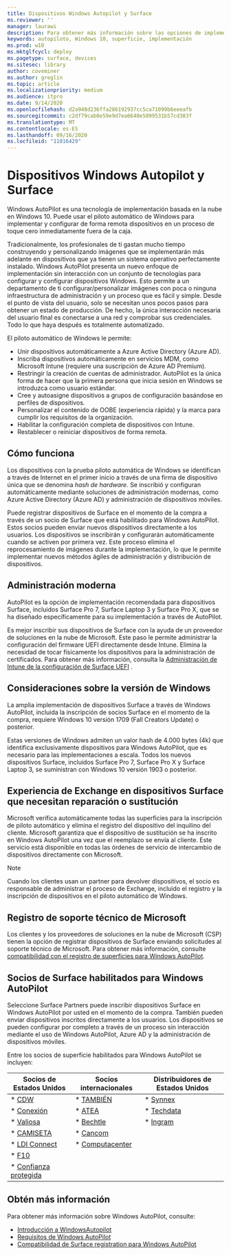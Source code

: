 ```yaml
---
title: Dispositivos Windows Autopilot y Surface
ms.reviewer: ''
manager: laurawi
description: Para obtener más información sobre las opciones de implementación de Windows AutoPilot para dispositivos Surface.
keywords: autopiloto, Windows 10, superficie, implementación
ms.prod: w10
ms.mktglfcycl: deploy
ms.pagetype: surface, devices
ms.sitesec: library
author: coveminer
ms.author: greglin
ms.topic: article
ms.localizationpriority: medium
ms.audience: itpro
ms.date: 9/14/2020
ms.openlocfilehash: d2a948d236ffa286192937cc5ca71099b6eeeafb
ms.sourcegitcommit: c2df79cab0e59e9d7ea6640e5899531b57cd383f
ms.translationtype: MT
ms.contentlocale: es-ES
ms.lasthandoff: 09/16/2020
ms.locfileid: "11016429"
---
```

# Dispositivos Windows Autopilot y Surface

Windows AutoPilot es una tecnología de implementación basada en la nube en Windows 10. Puede usar el piloto automático de Windows para implementar y configurar de forma remota dispositivos en un proceso de toque cero inmediatamente fuera de la caja.

Tradicionalmente, los profesionales de ti gastan mucho tiempo construyendo y personalizando imágenes que se implementarán más adelante en dispositivos que ya tienen un sistema operativo perfectamente instalado. Windows AutoPilot presenta un nuevo enfoque de implementación sin interacción con un conjunto de tecnologías para configurar y configurar dispositivos Windows. Esto permite a un departamento de ti configurar/personalizar imágenes con poca o ninguna infraestructura de administración y un proceso que es fácil y simple. Desde el punto de vista del usuario, solo se necesitan unos pocos pasos para obtener un estado de producción. De hecho, la única interacción necesaria del usuario final es conectarse a una red y comprobar sus credenciales. Todo lo que haya después es totalmente automatizado.

El piloto automático de Windows le permite:

- Unir dispositivos automáticamente a Azure Active Directory (Azure AD).
- Inscriba dispositivos automáticamente en servicios MDM, como Microsoft Intune (requiere una suscripción de Azure AD Premium).
- Restringir la creación de cuentas de administrador. AutoPilot es la única forma de hacer que la primera persona que inicia sesión en Windows se introduzca como usuario estándar.
- Cree y autoasigne dispositivos a grupos de configuración basándose en perfiles de dispositivos.
- Personalizar el contenido de OOBE (experiencia rápida) y la marca para cumplir los requisitos de la organización.
- Habilitar la configuración completa de dispositivos con Intune.
- Restablecer o reiniciar dispositivos de forma remota.

## Cómo funciona

Los dispositivos con la prueba piloto automática de Windows se identifican a través de Internet en el primer inicio a través de una firma de dispositivo única que se denomina *hash de hardware*. Se inscribió y configuran automáticamente mediante soluciones de administración modernas, como Azure Active Directory (Azure AD) y administración de dispositivos móviles.

Puede registrar dispositivos de Surface en el momento de la compra a través de un socio de Surface que está habilitado para Windows AutoPilot. Estos socios pueden enviar nuevos dispositivos directamente a los usuarios. Los dispositivos se inscribirán y configurarán automáticamente cuando se activen por primera vez. Este proceso elimina el reprocesamiento de imágenes durante la implementación, lo que le permite implementar nuevos métodos ágiles de administración y distribución de dispositivos.

## Administración moderna

AutoPilot es la opción de implementación recomendada para dispositivos Surface, incluidos Surface Pro 7, Surface Laptop 3 y Surface Pro X, que se ha diseñado específicamente para su implementación a través de AutoPilot.

 Es mejor inscribir sus dispositivos de Surface con la ayuda de un proveedor de soluciones en la nube de Microsoft. Este paso le permite administrar la configuración del firmware UEFI directamente desde Intune. Elimina la necesidad de tocar físicamente los dispositivos para la administración de certificados. Para obtener más información, consulta la [Administración de Intune de la configuración de Surface UEFI](surface-manage-dfci-guide.md) .

## Consideraciones sobre la versión de Windows

La amplia implementación de dispositivos Surface a través de Windows AutoPilot, incluida la inscripción de socios Surface en el momento de la compra, requiere Windows 10 versión 1709 (Fall Creators Update) o posterior.

Estas versiones de Windows admiten un valor hash de 4.000 bytes (4k) que identifica exclusivamente dispositivos para Windows AutoPilot, que es necesario para las implementaciones a escala. Todos los nuevos dispositivos Surface, incluidos Surface Pro 7, Surface Pro X y Surface Laptop 3, se suministran con Windows 10 versión 1903 o posterior.

## Experiencia de Exchange en dispositivos Surface que necesitan reparación o sustitución

Microsoft verifica automáticamente todas las superficies para la inscripción de piloto automático y elimina el registro del dispositivo del inquilino del cliente.  Microsoft garantiza que el dispositivo de sustitución se ha inscrito en Windows AutoPilot una vez que el reemplazo se envía al cliente. Este servicio está disponible en todas las órdenes de servicio de intercambio de dispositivos directamente con Microsoft.

> [!NOTE]
> Cuando los clientes usan un partner para devolver dispositivos, el socio es responsable de administrar el proceso de Exchange, incluido el registro y la inscripción de dispositivos en el piloto automático de Windows.

## Registro de soporte técnico de Microsoft

Los clientes y los proveedores de soluciones en la nube de Microsoft (CSP) tienen la opción de registrar dispositivos de Surface enviando solicitudes al soporte técnico de Microsoft. Para obtener más información, consulte [compatibilidad con el registro de superficies para Windows AutoPilot](surface-autopilot-registration-support.md).

## Socios de Surface habilitados para Windows AutoPilot

Seleccione Surface Partners puede inscribir dispositivos Surface en Windows AutoPilot por usted en el momento de la compra. También pueden enviar dispositivos inscritos directamente a los usuarios. Los dispositivos se pueden configurar por completo a través de un proceso sin interacción mediante el uso de Windows AutoPilot, Azure AD y la administración de dispositivos móviles.

Entre los socios de superficie habilitados para Windows AutoPilot se incluyen:

| Socios de Estados Unidos | Socios internacionales | Distribuidores de Estados Unidos |
|--------------|---------------|-------------------|
| * [CDW](https://www.cdw.com/) | * [TAMBIÉN](https://www.also.com/ec/cms5/de_1010/1010_anbieter/microsoft/windows-autopilot/index.jsp) | * [Synnex](https://www.synnexcorp.com/us/microsoft/surface-autopilot/)  |
| * [Conexión](https://www.connection.com/brand/microsoft/microsoft-surface)   | * [ATEA](https://www.atea.com/) | * [Techdata](https://www.techdata.com/)  |
| * [Valiosa](https://www.insight.com/en_US/buy/partner/microsoft/surface/windows-autopilot.html)  | * [Bechtle](https://www.bechtle.com/marken/microsoft/microsoft-windows-autopilot) | * [Ingram](https://go.microsoft.com/fwlink/p/?LinkID=2128954)   |
| * [CAMISETA](https://www.shi.com/Surface) | * [Cancom](https://www.cancom.de/) |    |
| * [LDI Connect](https://www.myldi.com/managed-it/)  | * [Computacenter](https://www.computacenter.com/uk) |    |
| * [F10](https://www.functiononeit.com/#empower)  |   |  |
| * [Confianza protegida](https://go.microsoft.com/fwlink/p/?LinkID=2129005) | | | 

## Obtén más información

Para obtener más información sobre Windows AutoPilot, consulte:
- [Introducción a WindowsAutopilot](https://docs.microsoft.com/windows/deployment/windows-autopilot/windows-10-autopilot)
- [Requisitos de Windows AutoPilot](https://docs.microsoft.com/windows/deployment/windows-autopilot/windows-autopilot-requirements)
- [Compatibilidad de Surface registration para Windows AutoPilot](surface-autopilot-registration-support.md)